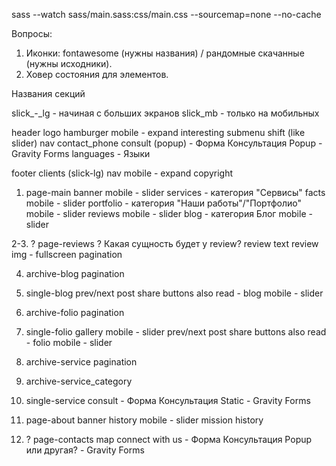 
sass --watch sass/main.sass:css/main.css --sourcemap=none --no-cache

Вопросы:
1. Иконки: fontawesome (нужны названия) / рандомные скачанные (нужны исходники).
2. Ховер состояния для элементов.

Названия секций

slick_-_lg - начиная с больших экранов
slick_mb - только на мобильных

header
	logo
	hamburger
		mobile - expand
		interesting submenu shift (like slider)
	nav
	contact_phone
	consult (popup) - Форма Консультация Popup - Gravity Forms
	languages - Языки

footer
	clients (slick-lg)
	nav
		mobile - expand
	copyright



1. page-main
	banner
		mobile - slider
	services - категория "Сервисы"
	facts
		mobile - slider
	portfolio - категория "Наши работы"/"Портфолио"
		mobile - slider
	reviews
		mobile - slider
	blog - категория Блог
		mobile - slider

2-3. ? page-reviews
	? Какая сущность будет у review?
	review text
	review img - fullscreen
	pagination

4. archive-blog
	pagination

5. single-blog
	prev/next post
	share buttons
	also read - blog
		mobile - slider

6. archive-folio
	pagination

7. single-folio
	gallery
		mobile - slider
	prev/next post
	share buttons
	also read - folio
		mobile - slider

8. archive-service
	pagination

9. archive-service_category

10. single-service
	consult - Форма Консультация Static - Gravity Forms

11. page-about
	banner
	history
		mobile - slider
	mission
	history

12. ? page-contacts
	map
	connect with us - Форма Консультация Popup или другая? - Gravity Forms

